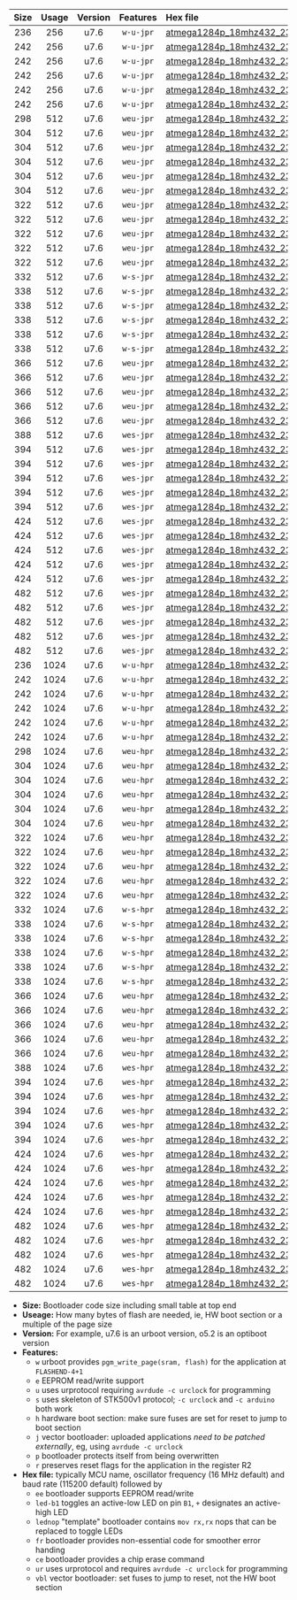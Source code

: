 |Size|Usage|Version|Features|Hex file|
|:-:|:-:|:-:|:-:|:--|
|236|256|u7.6|`w-u-jpr`|[atmega1284p_18mhz432_230400bps_ur_vbl.hex](https://raw.githubusercontent.com/stefanrueger/urboot/main/bootloaders/atmega1284p/fcpu_18mhz432/230400_bps/atmega1284p_18mhz432_230400bps_ur_vbl.hex)|
|242|256|u7.6|`w-u-jpr`|[atmega1284p_18mhz432_230400bps_led+b5_ur_vbl.hex](https://raw.githubusercontent.com/stefanrueger/urboot/main/bootloaders/atmega1284p/fcpu_18mhz432/230400_bps/atmega1284p_18mhz432_230400bps_led+b5_ur_vbl.hex)|
|242|256|u7.6|`w-u-jpr`|[atmega1284p_18mhz432_230400bps_led+b7_ur_vbl.hex](https://raw.githubusercontent.com/stefanrueger/urboot/main/bootloaders/atmega1284p/fcpu_18mhz432/230400_bps/atmega1284p_18mhz432_230400bps_led+b7_ur_vbl.hex)|
|242|256|u7.6|`w-u-jpr`|[atmega1284p_18mhz432_230400bps_led+c7_ur_vbl.hex](https://raw.githubusercontent.com/stefanrueger/urboot/main/bootloaders/atmega1284p/fcpu_18mhz432/230400_bps/atmega1284p_18mhz432_230400bps_led+c7_ur_vbl.hex)|
|242|256|u7.6|`w-u-jpr`|[atmega1284p_18mhz432_230400bps_led+d7_ur_vbl.hex](https://raw.githubusercontent.com/stefanrueger/urboot/main/bootloaders/atmega1284p/fcpu_18mhz432/230400_bps/atmega1284p_18mhz432_230400bps_led+d7_ur_vbl.hex)|
|242|256|u7.6|`w-u-jpr`|[atmega1284p_18mhz432_230400bps_lednop_ur_vbl.hex](https://raw.githubusercontent.com/stefanrueger/urboot/main/bootloaders/atmega1284p/fcpu_18mhz432/230400_bps/atmega1284p_18mhz432_230400bps_lednop_ur_vbl.hex)|
|298|512|u7.6|`weu-jpr`|[atmega1284p_18mhz432_230400bps_ee_ur_vbl.hex](https://raw.githubusercontent.com/stefanrueger/urboot/main/bootloaders/atmega1284p/fcpu_18mhz432/230400_bps/atmega1284p_18mhz432_230400bps_ee_ur_vbl.hex)|
|304|512|u7.6|`weu-jpr`|[atmega1284p_18mhz432_230400bps_ee_led+b5_ur_vbl.hex](https://raw.githubusercontent.com/stefanrueger/urboot/main/bootloaders/atmega1284p/fcpu_18mhz432/230400_bps/atmega1284p_18mhz432_230400bps_ee_led+b5_ur_vbl.hex)|
|304|512|u7.6|`weu-jpr`|[atmega1284p_18mhz432_230400bps_ee_led+b7_ur_vbl.hex](https://raw.githubusercontent.com/stefanrueger/urboot/main/bootloaders/atmega1284p/fcpu_18mhz432/230400_bps/atmega1284p_18mhz432_230400bps_ee_led+b7_ur_vbl.hex)|
|304|512|u7.6|`weu-jpr`|[atmega1284p_18mhz432_230400bps_ee_led+c7_ur_vbl.hex](https://raw.githubusercontent.com/stefanrueger/urboot/main/bootloaders/atmega1284p/fcpu_18mhz432/230400_bps/atmega1284p_18mhz432_230400bps_ee_led+c7_ur_vbl.hex)|
|304|512|u7.6|`weu-jpr`|[atmega1284p_18mhz432_230400bps_ee_led+d7_ur_vbl.hex](https://raw.githubusercontent.com/stefanrueger/urboot/main/bootloaders/atmega1284p/fcpu_18mhz432/230400_bps/atmega1284p_18mhz432_230400bps_ee_led+d7_ur_vbl.hex)|
|304|512|u7.6|`weu-jpr`|[atmega1284p_18mhz432_230400bps_ee_lednop_ur_vbl.hex](https://raw.githubusercontent.com/stefanrueger/urboot/main/bootloaders/atmega1284p/fcpu_18mhz432/230400_bps/atmega1284p_18mhz432_230400bps_ee_lednop_ur_vbl.hex)|
|322|512|u7.6|`weu-jpr`|[atmega1284p_18mhz432_230400bps_ee_led+b5_fr_ur_vbl.hex](https://raw.githubusercontent.com/stefanrueger/urboot/main/bootloaders/atmega1284p/fcpu_18mhz432/230400_bps/atmega1284p_18mhz432_230400bps_ee_led+b5_fr_ur_vbl.hex)|
|322|512|u7.6|`weu-jpr`|[atmega1284p_18mhz432_230400bps_ee_led+b7_fr_ur_vbl.hex](https://raw.githubusercontent.com/stefanrueger/urboot/main/bootloaders/atmega1284p/fcpu_18mhz432/230400_bps/atmega1284p_18mhz432_230400bps_ee_led+b7_fr_ur_vbl.hex)|
|322|512|u7.6|`weu-jpr`|[atmega1284p_18mhz432_230400bps_ee_led+c7_fr_ur_vbl.hex](https://raw.githubusercontent.com/stefanrueger/urboot/main/bootloaders/atmega1284p/fcpu_18mhz432/230400_bps/atmega1284p_18mhz432_230400bps_ee_led+c7_fr_ur_vbl.hex)|
|322|512|u7.6|`weu-jpr`|[atmega1284p_18mhz432_230400bps_ee_led+d7_fr_ur_vbl.hex](https://raw.githubusercontent.com/stefanrueger/urboot/main/bootloaders/atmega1284p/fcpu_18mhz432/230400_bps/atmega1284p_18mhz432_230400bps_ee_led+d7_fr_ur_vbl.hex)|
|322|512|u7.6|`weu-jpr`|[atmega1284p_18mhz432_230400bps_ee_lednop_fr_ur_vbl.hex](https://raw.githubusercontent.com/stefanrueger/urboot/main/bootloaders/atmega1284p/fcpu_18mhz432/230400_bps/atmega1284p_18mhz432_230400bps_ee_lednop_fr_ur_vbl.hex)|
|332|512|u7.6|`w-s-jpr`|[atmega1284p_18mhz432_230400bps_vbl.hex](https://raw.githubusercontent.com/stefanrueger/urboot/main/bootloaders/atmega1284p/fcpu_18mhz432/230400_bps/atmega1284p_18mhz432_230400bps_vbl.hex)|
|338|512|u7.6|`w-s-jpr`|[atmega1284p_18mhz432_230400bps_led+b5_vbl.hex](https://raw.githubusercontent.com/stefanrueger/urboot/main/bootloaders/atmega1284p/fcpu_18mhz432/230400_bps/atmega1284p_18mhz432_230400bps_led+b5_vbl.hex)|
|338|512|u7.6|`w-s-jpr`|[atmega1284p_18mhz432_230400bps_led+b7_vbl.hex](https://raw.githubusercontent.com/stefanrueger/urboot/main/bootloaders/atmega1284p/fcpu_18mhz432/230400_bps/atmega1284p_18mhz432_230400bps_led+b7_vbl.hex)|
|338|512|u7.6|`w-s-jpr`|[atmega1284p_18mhz432_230400bps_led+c7_vbl.hex](https://raw.githubusercontent.com/stefanrueger/urboot/main/bootloaders/atmega1284p/fcpu_18mhz432/230400_bps/atmega1284p_18mhz432_230400bps_led+c7_vbl.hex)|
|338|512|u7.6|`w-s-jpr`|[atmega1284p_18mhz432_230400bps_led+d7_vbl.hex](https://raw.githubusercontent.com/stefanrueger/urboot/main/bootloaders/atmega1284p/fcpu_18mhz432/230400_bps/atmega1284p_18mhz432_230400bps_led+d7_vbl.hex)|
|338|512|u7.6|`w-s-jpr`|[atmega1284p_18mhz432_230400bps_lednop_vbl.hex](https://raw.githubusercontent.com/stefanrueger/urboot/main/bootloaders/atmega1284p/fcpu_18mhz432/230400_bps/atmega1284p_18mhz432_230400bps_lednop_vbl.hex)|
|366|512|u7.6|`weu-jpr`|[atmega1284p_18mhz432_230400bps_ee_led+b5_fr_ce_ur_vbl.hex](https://raw.githubusercontent.com/stefanrueger/urboot/main/bootloaders/atmega1284p/fcpu_18mhz432/230400_bps/atmega1284p_18mhz432_230400bps_ee_led+b5_fr_ce_ur_vbl.hex)|
|366|512|u7.6|`weu-jpr`|[atmega1284p_18mhz432_230400bps_ee_led+b7_fr_ce_ur_vbl.hex](https://raw.githubusercontent.com/stefanrueger/urboot/main/bootloaders/atmega1284p/fcpu_18mhz432/230400_bps/atmega1284p_18mhz432_230400bps_ee_led+b7_fr_ce_ur_vbl.hex)|
|366|512|u7.6|`weu-jpr`|[atmega1284p_18mhz432_230400bps_ee_led+c7_fr_ce_ur_vbl.hex](https://raw.githubusercontent.com/stefanrueger/urboot/main/bootloaders/atmega1284p/fcpu_18mhz432/230400_bps/atmega1284p_18mhz432_230400bps_ee_led+c7_fr_ce_ur_vbl.hex)|
|366|512|u7.6|`weu-jpr`|[atmega1284p_18mhz432_230400bps_ee_led+d7_fr_ce_ur_vbl.hex](https://raw.githubusercontent.com/stefanrueger/urboot/main/bootloaders/atmega1284p/fcpu_18mhz432/230400_bps/atmega1284p_18mhz432_230400bps_ee_led+d7_fr_ce_ur_vbl.hex)|
|366|512|u7.6|`weu-jpr`|[atmega1284p_18mhz432_230400bps_ee_lednop_fr_ce_ur_vbl.hex](https://raw.githubusercontent.com/stefanrueger/urboot/main/bootloaders/atmega1284p/fcpu_18mhz432/230400_bps/atmega1284p_18mhz432_230400bps_ee_lednop_fr_ce_ur_vbl.hex)|
|388|512|u7.6|`wes-jpr`|[atmega1284p_18mhz432_230400bps_ee_vbl.hex](https://raw.githubusercontent.com/stefanrueger/urboot/main/bootloaders/atmega1284p/fcpu_18mhz432/230400_bps/atmega1284p_18mhz432_230400bps_ee_vbl.hex)|
|394|512|u7.6|`wes-jpr`|[atmega1284p_18mhz432_230400bps_ee_led+b5_vbl.hex](https://raw.githubusercontent.com/stefanrueger/urboot/main/bootloaders/atmega1284p/fcpu_18mhz432/230400_bps/atmega1284p_18mhz432_230400bps_ee_led+b5_vbl.hex)|
|394|512|u7.6|`wes-jpr`|[atmega1284p_18mhz432_230400bps_ee_led+b7_vbl.hex](https://raw.githubusercontent.com/stefanrueger/urboot/main/bootloaders/atmega1284p/fcpu_18mhz432/230400_bps/atmega1284p_18mhz432_230400bps_ee_led+b7_vbl.hex)|
|394|512|u7.6|`wes-jpr`|[atmega1284p_18mhz432_230400bps_ee_led+c7_vbl.hex](https://raw.githubusercontent.com/stefanrueger/urboot/main/bootloaders/atmega1284p/fcpu_18mhz432/230400_bps/atmega1284p_18mhz432_230400bps_ee_led+c7_vbl.hex)|
|394|512|u7.6|`wes-jpr`|[atmega1284p_18mhz432_230400bps_ee_led+d7_vbl.hex](https://raw.githubusercontent.com/stefanrueger/urboot/main/bootloaders/atmega1284p/fcpu_18mhz432/230400_bps/atmega1284p_18mhz432_230400bps_ee_led+d7_vbl.hex)|
|394|512|u7.6|`wes-jpr`|[atmega1284p_18mhz432_230400bps_ee_lednop_vbl.hex](https://raw.githubusercontent.com/stefanrueger/urboot/main/bootloaders/atmega1284p/fcpu_18mhz432/230400_bps/atmega1284p_18mhz432_230400bps_ee_lednop_vbl.hex)|
|424|512|u7.6|`wes-jpr`|[atmega1284p_18mhz432_230400bps_ee_led+b5_fr_vbl.hex](https://raw.githubusercontent.com/stefanrueger/urboot/main/bootloaders/atmega1284p/fcpu_18mhz432/230400_bps/atmega1284p_18mhz432_230400bps_ee_led+b5_fr_vbl.hex)|
|424|512|u7.6|`wes-jpr`|[atmega1284p_18mhz432_230400bps_ee_led+b7_fr_vbl.hex](https://raw.githubusercontent.com/stefanrueger/urboot/main/bootloaders/atmega1284p/fcpu_18mhz432/230400_bps/atmega1284p_18mhz432_230400bps_ee_led+b7_fr_vbl.hex)|
|424|512|u7.6|`wes-jpr`|[atmega1284p_18mhz432_230400bps_ee_led+c7_fr_vbl.hex](https://raw.githubusercontent.com/stefanrueger/urboot/main/bootloaders/atmega1284p/fcpu_18mhz432/230400_bps/atmega1284p_18mhz432_230400bps_ee_led+c7_fr_vbl.hex)|
|424|512|u7.6|`wes-jpr`|[atmega1284p_18mhz432_230400bps_ee_led+d7_fr_vbl.hex](https://raw.githubusercontent.com/stefanrueger/urboot/main/bootloaders/atmega1284p/fcpu_18mhz432/230400_bps/atmega1284p_18mhz432_230400bps_ee_led+d7_fr_vbl.hex)|
|424|512|u7.6|`wes-jpr`|[atmega1284p_18mhz432_230400bps_ee_lednop_fr_vbl.hex](https://raw.githubusercontent.com/stefanrueger/urboot/main/bootloaders/atmega1284p/fcpu_18mhz432/230400_bps/atmega1284p_18mhz432_230400bps_ee_lednop_fr_vbl.hex)|
|482|512|u7.6|`wes-jpr`|[atmega1284p_18mhz432_230400bps_ee_led+b5_fr_ce_vbl.hex](https://raw.githubusercontent.com/stefanrueger/urboot/main/bootloaders/atmega1284p/fcpu_18mhz432/230400_bps/atmega1284p_18mhz432_230400bps_ee_led+b5_fr_ce_vbl.hex)|
|482|512|u7.6|`wes-jpr`|[atmega1284p_18mhz432_230400bps_ee_led+b7_fr_ce_vbl.hex](https://raw.githubusercontent.com/stefanrueger/urboot/main/bootloaders/atmega1284p/fcpu_18mhz432/230400_bps/atmega1284p_18mhz432_230400bps_ee_led+b7_fr_ce_vbl.hex)|
|482|512|u7.6|`wes-jpr`|[atmega1284p_18mhz432_230400bps_ee_led+c7_fr_ce_vbl.hex](https://raw.githubusercontent.com/stefanrueger/urboot/main/bootloaders/atmega1284p/fcpu_18mhz432/230400_bps/atmega1284p_18mhz432_230400bps_ee_led+c7_fr_ce_vbl.hex)|
|482|512|u7.6|`wes-jpr`|[atmega1284p_18mhz432_230400bps_ee_led+d7_fr_ce_vbl.hex](https://raw.githubusercontent.com/stefanrueger/urboot/main/bootloaders/atmega1284p/fcpu_18mhz432/230400_bps/atmega1284p_18mhz432_230400bps_ee_led+d7_fr_ce_vbl.hex)|
|482|512|u7.6|`wes-jpr`|[atmega1284p_18mhz432_230400bps_ee_lednop_fr_ce_vbl.hex](https://raw.githubusercontent.com/stefanrueger/urboot/main/bootloaders/atmega1284p/fcpu_18mhz432/230400_bps/atmega1284p_18mhz432_230400bps_ee_lednop_fr_ce_vbl.hex)|
|236|1024|u7.6|`w-u-hpr`|[atmega1284p_18mhz432_230400bps_ur.hex](https://raw.githubusercontent.com/stefanrueger/urboot/main/bootloaders/atmega1284p/fcpu_18mhz432/230400_bps/atmega1284p_18mhz432_230400bps_ur.hex)|
|242|1024|u7.6|`w-u-hpr`|[atmega1284p_18mhz432_230400bps_led+b5_ur.hex](https://raw.githubusercontent.com/stefanrueger/urboot/main/bootloaders/atmega1284p/fcpu_18mhz432/230400_bps/atmega1284p_18mhz432_230400bps_led+b5_ur.hex)|
|242|1024|u7.6|`w-u-hpr`|[atmega1284p_18mhz432_230400bps_led+b7_ur.hex](https://raw.githubusercontent.com/stefanrueger/urboot/main/bootloaders/atmega1284p/fcpu_18mhz432/230400_bps/atmega1284p_18mhz432_230400bps_led+b7_ur.hex)|
|242|1024|u7.6|`w-u-hpr`|[atmega1284p_18mhz432_230400bps_led+c7_ur.hex](https://raw.githubusercontent.com/stefanrueger/urboot/main/bootloaders/atmega1284p/fcpu_18mhz432/230400_bps/atmega1284p_18mhz432_230400bps_led+c7_ur.hex)|
|242|1024|u7.6|`w-u-hpr`|[atmega1284p_18mhz432_230400bps_led+d7_ur.hex](https://raw.githubusercontent.com/stefanrueger/urboot/main/bootloaders/atmega1284p/fcpu_18mhz432/230400_bps/atmega1284p_18mhz432_230400bps_led+d7_ur.hex)|
|242|1024|u7.6|`w-u-hpr`|[atmega1284p_18mhz432_230400bps_lednop_ur.hex](https://raw.githubusercontent.com/stefanrueger/urboot/main/bootloaders/atmega1284p/fcpu_18mhz432/230400_bps/atmega1284p_18mhz432_230400bps_lednop_ur.hex)|
|298|1024|u7.6|`weu-hpr`|[atmega1284p_18mhz432_230400bps_ee_ur.hex](https://raw.githubusercontent.com/stefanrueger/urboot/main/bootloaders/atmega1284p/fcpu_18mhz432/230400_bps/atmega1284p_18mhz432_230400bps_ee_ur.hex)|
|304|1024|u7.6|`weu-hpr`|[atmega1284p_18mhz432_230400bps_ee_led+b5_ur.hex](https://raw.githubusercontent.com/stefanrueger/urboot/main/bootloaders/atmega1284p/fcpu_18mhz432/230400_bps/atmega1284p_18mhz432_230400bps_ee_led+b5_ur.hex)|
|304|1024|u7.6|`weu-hpr`|[atmega1284p_18mhz432_230400bps_ee_led+b7_ur.hex](https://raw.githubusercontent.com/stefanrueger/urboot/main/bootloaders/atmega1284p/fcpu_18mhz432/230400_bps/atmega1284p_18mhz432_230400bps_ee_led+b7_ur.hex)|
|304|1024|u7.6|`weu-hpr`|[atmega1284p_18mhz432_230400bps_ee_led+c7_ur.hex](https://raw.githubusercontent.com/stefanrueger/urboot/main/bootloaders/atmega1284p/fcpu_18mhz432/230400_bps/atmega1284p_18mhz432_230400bps_ee_led+c7_ur.hex)|
|304|1024|u7.6|`weu-hpr`|[atmega1284p_18mhz432_230400bps_ee_led+d7_ur.hex](https://raw.githubusercontent.com/stefanrueger/urboot/main/bootloaders/atmega1284p/fcpu_18mhz432/230400_bps/atmega1284p_18mhz432_230400bps_ee_led+d7_ur.hex)|
|304|1024|u7.6|`weu-hpr`|[atmega1284p_18mhz432_230400bps_ee_lednop_ur.hex](https://raw.githubusercontent.com/stefanrueger/urboot/main/bootloaders/atmega1284p/fcpu_18mhz432/230400_bps/atmega1284p_18mhz432_230400bps_ee_lednop_ur.hex)|
|322|1024|u7.6|`weu-hpr`|[atmega1284p_18mhz432_230400bps_ee_led+b5_fr_ur.hex](https://raw.githubusercontent.com/stefanrueger/urboot/main/bootloaders/atmega1284p/fcpu_18mhz432/230400_bps/atmega1284p_18mhz432_230400bps_ee_led+b5_fr_ur.hex)|
|322|1024|u7.6|`weu-hpr`|[atmega1284p_18mhz432_230400bps_ee_led+b7_fr_ur.hex](https://raw.githubusercontent.com/stefanrueger/urboot/main/bootloaders/atmega1284p/fcpu_18mhz432/230400_bps/atmega1284p_18mhz432_230400bps_ee_led+b7_fr_ur.hex)|
|322|1024|u7.6|`weu-hpr`|[atmega1284p_18mhz432_230400bps_ee_led+c7_fr_ur.hex](https://raw.githubusercontent.com/stefanrueger/urboot/main/bootloaders/atmega1284p/fcpu_18mhz432/230400_bps/atmega1284p_18mhz432_230400bps_ee_led+c7_fr_ur.hex)|
|322|1024|u7.6|`weu-hpr`|[atmega1284p_18mhz432_230400bps_ee_led+d7_fr_ur.hex](https://raw.githubusercontent.com/stefanrueger/urboot/main/bootloaders/atmega1284p/fcpu_18mhz432/230400_bps/atmega1284p_18mhz432_230400bps_ee_led+d7_fr_ur.hex)|
|322|1024|u7.6|`weu-hpr`|[atmega1284p_18mhz432_230400bps_ee_lednop_fr_ur.hex](https://raw.githubusercontent.com/stefanrueger/urboot/main/bootloaders/atmega1284p/fcpu_18mhz432/230400_bps/atmega1284p_18mhz432_230400bps_ee_lednop_fr_ur.hex)|
|332|1024|u7.6|`w-s-hpr`|[atmega1284p_18mhz432_230400bps.hex](https://raw.githubusercontent.com/stefanrueger/urboot/main/bootloaders/atmega1284p/fcpu_18mhz432/230400_bps/atmega1284p_18mhz432_230400bps.hex)|
|338|1024|u7.6|`w-s-hpr`|[atmega1284p_18mhz432_230400bps_led+b5.hex](https://raw.githubusercontent.com/stefanrueger/urboot/main/bootloaders/atmega1284p/fcpu_18mhz432/230400_bps/atmega1284p_18mhz432_230400bps_led+b5.hex)|
|338|1024|u7.6|`w-s-hpr`|[atmega1284p_18mhz432_230400bps_led+b7.hex](https://raw.githubusercontent.com/stefanrueger/urboot/main/bootloaders/atmega1284p/fcpu_18mhz432/230400_bps/atmega1284p_18mhz432_230400bps_led+b7.hex)|
|338|1024|u7.6|`w-s-hpr`|[atmega1284p_18mhz432_230400bps_led+c7.hex](https://raw.githubusercontent.com/stefanrueger/urboot/main/bootloaders/atmega1284p/fcpu_18mhz432/230400_bps/atmega1284p_18mhz432_230400bps_led+c7.hex)|
|338|1024|u7.6|`w-s-hpr`|[atmega1284p_18mhz432_230400bps_led+d7.hex](https://raw.githubusercontent.com/stefanrueger/urboot/main/bootloaders/atmega1284p/fcpu_18mhz432/230400_bps/atmega1284p_18mhz432_230400bps_led+d7.hex)|
|338|1024|u7.6|`w-s-hpr`|[atmega1284p_18mhz432_230400bps_lednop.hex](https://raw.githubusercontent.com/stefanrueger/urboot/main/bootloaders/atmega1284p/fcpu_18mhz432/230400_bps/atmega1284p_18mhz432_230400bps_lednop.hex)|
|366|1024|u7.6|`weu-hpr`|[atmega1284p_18mhz432_230400bps_ee_led+b5_fr_ce_ur.hex](https://raw.githubusercontent.com/stefanrueger/urboot/main/bootloaders/atmega1284p/fcpu_18mhz432/230400_bps/atmega1284p_18mhz432_230400bps_ee_led+b5_fr_ce_ur.hex)|
|366|1024|u7.6|`weu-hpr`|[atmega1284p_18mhz432_230400bps_ee_led+b7_fr_ce_ur.hex](https://raw.githubusercontent.com/stefanrueger/urboot/main/bootloaders/atmega1284p/fcpu_18mhz432/230400_bps/atmega1284p_18mhz432_230400bps_ee_led+b7_fr_ce_ur.hex)|
|366|1024|u7.6|`weu-hpr`|[atmega1284p_18mhz432_230400bps_ee_led+c7_fr_ce_ur.hex](https://raw.githubusercontent.com/stefanrueger/urboot/main/bootloaders/atmega1284p/fcpu_18mhz432/230400_bps/atmega1284p_18mhz432_230400bps_ee_led+c7_fr_ce_ur.hex)|
|366|1024|u7.6|`weu-hpr`|[atmega1284p_18mhz432_230400bps_ee_led+d7_fr_ce_ur.hex](https://raw.githubusercontent.com/stefanrueger/urboot/main/bootloaders/atmega1284p/fcpu_18mhz432/230400_bps/atmega1284p_18mhz432_230400bps_ee_led+d7_fr_ce_ur.hex)|
|366|1024|u7.6|`weu-hpr`|[atmega1284p_18mhz432_230400bps_ee_lednop_fr_ce_ur.hex](https://raw.githubusercontent.com/stefanrueger/urboot/main/bootloaders/atmega1284p/fcpu_18mhz432/230400_bps/atmega1284p_18mhz432_230400bps_ee_lednop_fr_ce_ur.hex)|
|388|1024|u7.6|`wes-hpr`|[atmega1284p_18mhz432_230400bps_ee.hex](https://raw.githubusercontent.com/stefanrueger/urboot/main/bootloaders/atmega1284p/fcpu_18mhz432/230400_bps/atmega1284p_18mhz432_230400bps_ee.hex)|
|394|1024|u7.6|`wes-hpr`|[atmega1284p_18mhz432_230400bps_ee_led+b5.hex](https://raw.githubusercontent.com/stefanrueger/urboot/main/bootloaders/atmega1284p/fcpu_18mhz432/230400_bps/atmega1284p_18mhz432_230400bps_ee_led+b5.hex)|
|394|1024|u7.6|`wes-hpr`|[atmega1284p_18mhz432_230400bps_ee_led+b7.hex](https://raw.githubusercontent.com/stefanrueger/urboot/main/bootloaders/atmega1284p/fcpu_18mhz432/230400_bps/atmega1284p_18mhz432_230400bps_ee_led+b7.hex)|
|394|1024|u7.6|`wes-hpr`|[atmega1284p_18mhz432_230400bps_ee_led+c7.hex](https://raw.githubusercontent.com/stefanrueger/urboot/main/bootloaders/atmega1284p/fcpu_18mhz432/230400_bps/atmega1284p_18mhz432_230400bps_ee_led+c7.hex)|
|394|1024|u7.6|`wes-hpr`|[atmega1284p_18mhz432_230400bps_ee_led+d7.hex](https://raw.githubusercontent.com/stefanrueger/urboot/main/bootloaders/atmega1284p/fcpu_18mhz432/230400_bps/atmega1284p_18mhz432_230400bps_ee_led+d7.hex)|
|394|1024|u7.6|`wes-hpr`|[atmega1284p_18mhz432_230400bps_ee_lednop.hex](https://raw.githubusercontent.com/stefanrueger/urboot/main/bootloaders/atmega1284p/fcpu_18mhz432/230400_bps/atmega1284p_18mhz432_230400bps_ee_lednop.hex)|
|424|1024|u7.6|`wes-hpr`|[atmega1284p_18mhz432_230400bps_ee_led+b5_fr.hex](https://raw.githubusercontent.com/stefanrueger/urboot/main/bootloaders/atmega1284p/fcpu_18mhz432/230400_bps/atmega1284p_18mhz432_230400bps_ee_led+b5_fr.hex)|
|424|1024|u7.6|`wes-hpr`|[atmega1284p_18mhz432_230400bps_ee_led+b7_fr.hex](https://raw.githubusercontent.com/stefanrueger/urboot/main/bootloaders/atmega1284p/fcpu_18mhz432/230400_bps/atmega1284p_18mhz432_230400bps_ee_led+b7_fr.hex)|
|424|1024|u7.6|`wes-hpr`|[atmega1284p_18mhz432_230400bps_ee_led+c7_fr.hex](https://raw.githubusercontent.com/stefanrueger/urboot/main/bootloaders/atmega1284p/fcpu_18mhz432/230400_bps/atmega1284p_18mhz432_230400bps_ee_led+c7_fr.hex)|
|424|1024|u7.6|`wes-hpr`|[atmega1284p_18mhz432_230400bps_ee_led+d7_fr.hex](https://raw.githubusercontent.com/stefanrueger/urboot/main/bootloaders/atmega1284p/fcpu_18mhz432/230400_bps/atmega1284p_18mhz432_230400bps_ee_led+d7_fr.hex)|
|424|1024|u7.6|`wes-hpr`|[atmega1284p_18mhz432_230400bps_ee_lednop_fr.hex](https://raw.githubusercontent.com/stefanrueger/urboot/main/bootloaders/atmega1284p/fcpu_18mhz432/230400_bps/atmega1284p_18mhz432_230400bps_ee_lednop_fr.hex)|
|482|1024|u7.6|`wes-hpr`|[atmega1284p_18mhz432_230400bps_ee_led+b5_fr_ce.hex](https://raw.githubusercontent.com/stefanrueger/urboot/main/bootloaders/atmega1284p/fcpu_18mhz432/230400_bps/atmega1284p_18mhz432_230400bps_ee_led+b5_fr_ce.hex)|
|482|1024|u7.6|`wes-hpr`|[atmega1284p_18mhz432_230400bps_ee_led+b7_fr_ce.hex](https://raw.githubusercontent.com/stefanrueger/urboot/main/bootloaders/atmega1284p/fcpu_18mhz432/230400_bps/atmega1284p_18mhz432_230400bps_ee_led+b7_fr_ce.hex)|
|482|1024|u7.6|`wes-hpr`|[atmega1284p_18mhz432_230400bps_ee_led+c7_fr_ce.hex](https://raw.githubusercontent.com/stefanrueger/urboot/main/bootloaders/atmega1284p/fcpu_18mhz432/230400_bps/atmega1284p_18mhz432_230400bps_ee_led+c7_fr_ce.hex)|
|482|1024|u7.6|`wes-hpr`|[atmega1284p_18mhz432_230400bps_ee_led+d7_fr_ce.hex](https://raw.githubusercontent.com/stefanrueger/urboot/main/bootloaders/atmega1284p/fcpu_18mhz432/230400_bps/atmega1284p_18mhz432_230400bps_ee_led+d7_fr_ce.hex)|
|482|1024|u7.6|`wes-hpr`|[atmega1284p_18mhz432_230400bps_ee_lednop_fr_ce.hex](https://raw.githubusercontent.com/stefanrueger/urboot/main/bootloaders/atmega1284p/fcpu_18mhz432/230400_bps/atmega1284p_18mhz432_230400bps_ee_lednop_fr_ce.hex)|

- **Size:** Bootloader code size including small table at top end
- **Useage:** How many bytes of flash are needed, ie, HW boot section or a multiple of the page size
- **Version:** For example, u7.6 is an urboot version, o5.2 is an optiboot version
- **Features:**
  + `w` urboot provides `pgm_write_page(sram, flash)` for the application at `FLASHEND-4+1`
  + `e` EEPROM read/write support
  + `u` uses urprotocol requiring `avrdude -c urclock` for programming
  + `s` uses skeleton of STK500v1 protocol; `-c urclock` and `-c arduino` both work
  + `h` hardware boot section: make sure fuses are set for reset to jump to boot section
  + `j` vector bootloader: uploaded applications *need to be patched externally*, eg, using `avrdude -c urclock`
  + `p` bootloader protects itself from being overwritten
  + `r` preserves reset flags for the application in the register R2
- **Hex file:** typically MCU name, oscillator frequency (16 MHz default) and baud rate (115200 default) followed by
  + `ee` bootloader supports EEPROM read/write
  + `led-b1` toggles an active-low LED on pin `B1`, `+` designates an active-high LED
  + `lednop` "template" bootloader contains `mov rx,rx` nops that can be replaced to toggle LEDs
  + `fr` bootloader provides non-essential code for smoother error handing
  + `ce` bootloader provides a chip erase command
  + `ur` uses urprotocol and requires `avrdude -c urclock` for programming
  + `vbl` vector bootloader: set fuses to jump to reset, not the HW boot section

